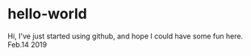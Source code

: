 # hello-world

Hi, 
I've just started using github, and hope I could have some fun here. 
Feb.14 2019
